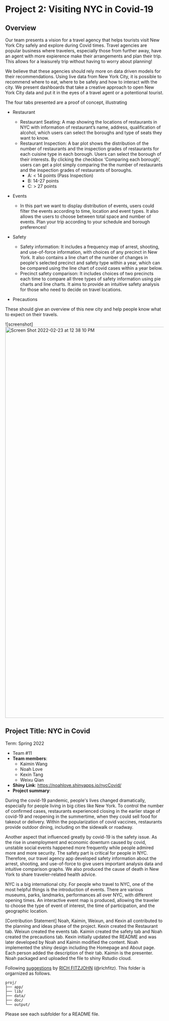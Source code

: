 # Project 2: Visiting NYC in Covid-19

## Overview

Our team presents a vision for a travel agency that helps tourists visit New York City safely and explore during Covid times. Travel agencies are popular business where travelers, especially those from further away, have an agent with more expierence make their arrangements and plan their trip. This allows for a leaisurely trip without having to worry about planning!

We believe that these agencies should rely more on data driven models for their recommendations. Using live data from New York City, it is possible to recommend where to eat, where to be safely and how to interact with the city. We present dashboards that take a creative approach to open New York City data and put it in the eyes of a travel agent or a potentional tourist. 

The four tabs presented are a proof of concept, illustrating 
- Restaurant
	+ Restaurant Seating: A map showing the locations of restaurants in NYC with information of restaurant’s name, address, qualification of alcohol, which users can select the boroughs and type of seats they want to know. 
	+ Restaurant Inspection: A bar plot shows the distribution of the number of restaurants and the inspection grades of restaurants for each cuisine type in each borough. Users can select the borough of their interests. By clicking the checkbox ‘Comparing each borough’, users can get a plot simply comparing the the number of restaurants and the inspection grades of restaurants of boroughs.
		+ A: < 14 points (Pass Inspection)
		+ B: 14-27 points
		+ C: > 27 points 

- Events
	+ In this part we want to display distribution of events, users could filter the events according to time, location and event types. It also allows the users to choose between total space and number of events. Plan your trip according to your schedule and borough preferences!

- Safety
	+ Safety information: It includes a frequency map of arrest, shooting, and use-of-force information, with choices of any precinct in New York. It also contains a line chart of the number of changes in people's selected precinct and safety type within a year, which can be compared using the line chart of covid cases within a year below.
	+ Precinct safety comparison: It includes choices of two precincts each time to compare all three types of safety information using pie charts and line charts. It aims to provide an intuitive safety analysis for those who need to decide on travel locations.

- Precautions 

These should give an overview of this new city and help people know what to expect on their travels. 


![screenshot]<img width="1241" alt="Screen Shot 2022-02-23 at 12 38 10 PM" src="https://user-images.githubusercontent.com/57121482/155375589-f784a217-8f67-4ca8-9d17-f0483a713fdf.png">


## Project Title: NYC in Covid
Term: Spring 2022
+ Team #11
+ **Team members**: 
	+ Kaimin Wang
	+ Noah Love
	+ Kexin Tang
	+ Weixu Qian
+ **Shiny Link**: https://noahlove.shinyapps.io/nycCovid/
+ **Project summary**: 

During the covid-19 pandemic, people's lives changed dramatically, especially for people living in big cities like New York. To control the number of confirmed cases, restaurants experienced closing in the earlier stage of covid-19 and reopening in the summertime, when they could sell food for takeout or delivery. Within the popularization of covid vaccines, restaurants provide outdoor dining, including on the sidewalk or roadway.

Another aspect that influenced greatly by covid-19 is the safety issue. As the rise in unemployment and economic downturn caused by covid, unstable social events happened more frequently while people admired more and more security. The safety part is critical for people in NYC. Therefore, our travel agency app developed safety information about the arrest, shooting, and use-of-force to give users important analysis data and intuitive comparison graphs. We also produced the cause of death in New York to share traveler-related health advice.

NYC is a big international city. For people who travel to NYC, one of the most helpful things is the introduction of events. There are various museums, parks, landmarks, performances all over NYC, with different opening times. An interactive event map is produced, allowing the traveler to choose the type of event of interest, the time of participation, and the geographic location.

[Contribution Statement] Noah, Kaimin, Weixun, and Kexin all contributed to the planning and ideas phase of the project. Kexin created the Restaurant tab. Weixun created the events tab. Kaimin created the safety tab and Noah created the precautions tab. Kexin initially updated the README and was later developed by Noah and Kaimin modified the content. Noah implemented the shiny design including the Homepage and About page. Each person added the description of their tab. Kaimin is the presenter. Noah packaged and uploaded the file to shiny Rstudio cloud. 

Following [suggestions](http://nicercode.github.io/blog/2013-04-05-projects/) by [RICH FITZJOHN](http://nicercode.github.io/about/#Team) (@richfitz). This folder is orgarnized as follows.



```
proj/
├── app/
├── lib/
├── data/
├── doc/
└── output/
```

Please see each subfolder for a README file.

